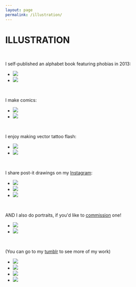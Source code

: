 ```yaml
---
layout: page
permalink: /illustration/
---
```


<h1 class="page-heading">ILLUSTRATION</h1>

<br>
<p>I self-published an alphabet book featuring phobias in 2013:</p>

<ul class="pic">
	<li class="exp"><img src="/img/abc-cover.jpg" /></li>
	<li class="exp"><img src="/img/abc-n.jpg" /></li>
</ul>

<br>
<p>I make comics:</p>

<ul class="pic">
	<li class="exp"><img src="/img/sp1.png" /></li>
	<li class="exp"><img src="/img/pokemom.png" /></li>
</ul>

<br>
<p>I enjoy making vector tattoo flash:</p>

<ul class="pic">
	<li class="exp"><img src="/img/bebe.png" /></li>
	<li class="exp"><img src="/img/salmon-s.png" /></li>
</ul>

<br>
<p>I share post-it drawings on my <a href="https://instagram.com/cattheless">Instagram</a>:</p>

<ul class="pic">
	<li class="thirty"><img src="/img/vamp.png" /></li>
	<li class="thirty"><img src="/img/monono.png" /></li>
	<li class="thirty"><img src="/img/mon.png" /></li>
</ul>

<br>
<p>AND I also do portraits, if you'd like to <a href="/portraits/">commission</a> one!</p>

<ul class="pic">
	<li class="exp"><img src="/img/charles.png" /></li>
	<li class="exp"><img src="/img/seag.png" /></li>
</ul>

<br>
<p>(You can go to my <a href="https://{{ site.tumblr_username }}.tumblr.com/tagged/my-art">tumblr</a> to see more of my work)</p>
<ul class="pic">
	<li class="exp"><img src="http://68.media.tumblr.com/4cc785754ffa28ba47c813a8a13e7517/tumblr_nlhsx8YAYz1qemft7o1_500.png" /></li>
	<li class="exp"><img src="http://68.media.tumblr.com/8be6bdec175321e8677b58d9e7eb55c9/tumblr_nbnzyaVlxz1qemft7o1_500.png" /></li>
	<li class="exp"><img src="http://68.media.tumblr.com/f002dc885b1d265e1cc01dccf43a65d6/tumblr_npusilvw2T1qemft7o1_500.png" /></li>
	<li class="exp"><img src="http://68.media.tumblr.com/a1fb628f48f9b509935b0de1e0b3b9d7/tumblr_nwfv9lTBU31qemft7o1_500.gif" /></li>
</ul>
